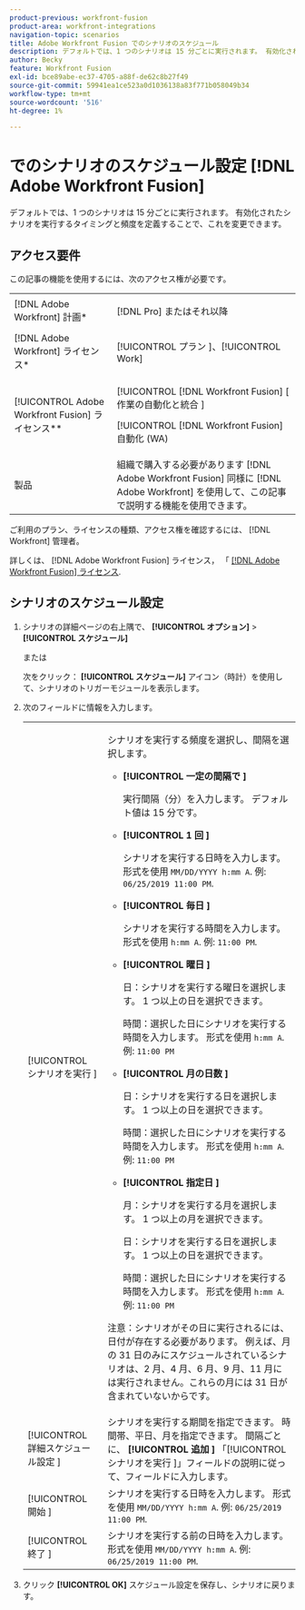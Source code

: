 ```yaml
---
product-previous: workfront-fusion
product-area: workfront-integrations
navigation-topic: scenarios
title: Adobe Workfront Fusion でのシナリオのスケジュール
description: デフォルトでは、1 つのシナリオは 15 分ごとに実行されます。 有効化されたシナリオを実行するタイミングと頻度を定義することで、これを変更できます。
author: Becky
feature: Workfront Fusion
exl-id: bce89abe-ec37-4705-a88f-de62c8b27f49
source-git-commit: 59941ea1ce523a0d1036138a83f771b058049b34
workflow-type: tm+mt
source-wordcount: '516'
ht-degree: 1%

---
```


# でのシナリオのスケジュール設定 [!DNL Adobe Workfront Fusion]

デフォルトでは、1 つのシナリオは 15 分ごとに実行されます。 有効化されたシナリオを実行するタイミングと頻度を定義することで、これを変更できます。

## アクセス要件

この記事の機能を使用するには、次のアクセス権が必要です。

<table style="table-layout:auto">   
 <col> 
 <col> 
 <tbody> 
  <tr> 
    <td role="rowheader">[!DNL Adobe Workfront] 計画*</td> 
   <td> <p>[!DNL Pro] またはそれ以降</p> </td> 
  </tr> 
  <tr data-mc-conditions=""> 
   <td role="rowheader">[!DNL Adobe Workfront] ライセンス*</td> 
   <td> <p>[!UICONTROL プラン ]、[!UICONTROL Work]</p> </td> 
  </tr> 
  <tr> 
   <td role="rowheader">[!UICONTROL Adobe Workfront Fusion] ライセンス**</td> 
  <td> <p>[!UICONTROL [!DNL Workfront Fusion] [ 作業の自動化と統合 ] </p><p>[!UICONTROL [!DNL Workfront Fusion] 自動化 (WA) </p>  </td>    </tr> 
  <tr> 
   <td role="rowheader">製品</td> 
   <td>組織で購入する必要があります [!DNL Adobe Workfront Fusion] 同様に [!DNL Adobe Workfront] を使用して、この記事で説明する機能を使用できます。</td> 
  </tr> 
 </tbody> 
</table>

ご利用のプラン、ライセンスの種類、アクセス権を確認するには、 [!DNL Workfront] 管理者。

詳しくは、 [!DNL Adobe Workfront Fusion] ライセンス， 「 [[!DNL Adobe Workfront Fusion] ライセンス](../../workfront-fusion/get-started/license-automation-vs-integration.md).

## シナリオのスケジュール設定

1. シナリオの詳細ページの右上隅で、 **[!UICONTROL オプション]** > **[!UICONTROL スケジュール]**

   または

   次をクリック： **[!UICONTROL スケジュール]** アイコン（時計）を使用して、シナリオのトリガーモジュールを表示します。

1. 次のフィールドに情報を入力します。

   <table style="table-layout:auto">   
    <col> 
    <col> 
    <tbody> 
     <tr> 
      <td role="rowheader">[!UICONTROL シナリオを実行 ]</td> 
      <td> <p>シナリオを実行する頻度を選択し、間隔を選択します。</p> 
       <ul> 
        <li> <p><strong>[!UICONTROL 一定の間隔で ]</strong> </p> <p>実行間隔（分）を入力します。 デフォルト値は 15 分です。</p> </li> 
        <li> <p><strong>[!UICONTROL 1 回 ]</strong> </p> <p>シナリオを実行する日時を入力します。 形式を使用 <code>MM/DD/YYYY h:mm A</code>. 例: <code>06/25/2019 11:00 PM</code>.</p> </li> 
        <li> <p><strong>[!UICONTROL 毎日 ]</strong> </p> <p>シナリオを実行する時間を入力します。 形式を使用 <code>h:mm A</code>. 例: <code>11:00 PM</code>.</p> </li> 
        <li> <p><strong>[!UICONTROL 曜日 ]</strong> </p> <p>日：シナリオを実行する曜日を選択します。 1 つ以上の日を選択できます。</p> <p>時間：選択した日にシナリオを実行する時間を入力します。 形式を使用 <code>h:mm A</code>. 例: <code>11:00 PM</code></p> </li> 
        <li> <p><strong>[!UICONTROL 月の日数 ]</strong> </p> <p>日：シナリオを実行する日を選択します。 1 つ以上の日を選択できます。</p> <p>時間：選択した日にシナリオを実行する時間を入力します。 形式を使用 <code>h:mm A</code>. 例: <code>11:00 PM</code></p> </li> 
        <li> <p><strong>[!UICONTROL 指定日 ]</strong> </p> <p>月：シナリオを実行する月を選択します。 1 つ以上の月を選択できます。</p> <p>日：シナリオを実行する日を選択します。 1 つ以上の日を選択できます。</p> <p>時間：選択した日にシナリオを実行する時間を入力します。 形式を使用 <code>h:mm A</code>. 例: <code>11:00 PM</code></p> </li> 
       </ul> <p>注意：シナリオがその日に実行されるには、日付が存在する必要があります。 例えば、月の 31 日のみにスケジュールされているシナリオは、2 月、4 月、6 月、9 月、11 月には実行されません。これらの月には 31 日が含まれていないからです。</p> </td> 
     </tr> 
     <tr> 
      <td role="rowheader">[!UICONTROL 詳細スケジュール設定 ]</td> 
      <td>シナリオを実行する期間を指定できます。 時間帯、平日、月を指定できます。 間隔ごとに、 <strong>[!UICONTROL 追加 ]</strong> 「[!UICONTROL シナリオを実行 ]」フィールドの説明に従って、フィールドに入力します。</td> 
     </tr> 
     <tr> 
      <td role="rowheader">[!UICONTROL 開始 ]</td> 
      <td>シナリオを実行する日時を入力します。 形式を使用 <code>MM/DD/YYYY h:mm A</code>. 例: <code>06/25/2019 11:00 PM</code>.</td> 
     </tr> 
     <tr> 
      <td role="rowheader">[!UICONTROL 終了 ]</td> 
      <td>シナリオを実行する前の日時を入力します。 形式を使用 <code>MM/DD/YYYY h:mm A</code>. 例: <code>06/25/2019 11:00 PM</code>.</td> 
     </tr> 
    </tbody> 
   </table>

1. クリック **[!UICONTROL OK]** スケジュール設定を保存し、シナリオに戻ります。
